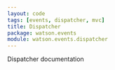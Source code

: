 ```yaml
---
layout: code
tags: [events, dispatcher, mvc]
title: Dispatcher
package: watson.events
module: watson.events.dispatcher
---
```


Dispatcher documentation